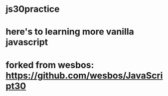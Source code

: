 # js30practice
# here's to learning more vanilla javascript
# forked from wesbos: https://github.com/wesbos/JavaScript30
